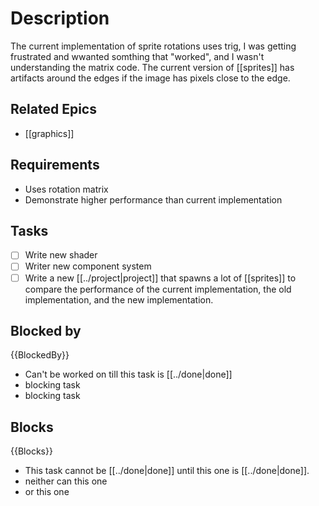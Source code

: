 # Description

The current implementation of sprite rotations uses trig, I was getting frustrated and wwanted somthing that "worked", and I wasn't understanding the matrix code. The current version of [[sprites]] has artifacts around the edges if the image has pixels close to the edge.

## Related Epics
- [[graphics]]
## Requirements

- Uses rotation matrix
- Demonstrate higher performance than current implementation

## Tasks 

- [ ] Write new shader 
- [ ] Writer new component system
- [ ] Write a new [[../project|project]] that spawns a lot of [[sprites]] to compare the performance of the current implementation, the old implementation, and the new implementation.
## Blocked by 

{{BlockedBy}}

- Can't be worked on till this task is [[../done|done]]
- blocking task
- blocking task

## Blocks

{{Blocks}}

- This task cannot be [[../done|done]] until this one is [[../done|done]].
- neither can this one
- or this one